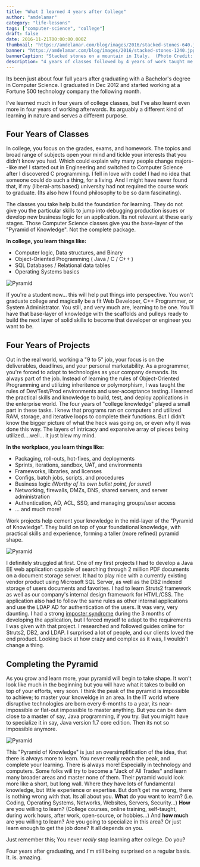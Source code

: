 ```yaml
---
title: "What I learned 4 years after College"
author: "amdelamar"
category: "life-lessons"
tags: ["computer-science", "college"]
draft: false
date: 2016-11-21T00:00:00.000Z
thumbnail: "https://amdelamar.com/blog/images/2016/stacked-stones-640.jpg"
banner: "https://amdelamar.com/blog/images/2016/stacked-stones-1240.jpg"
bannerCaption: "Stacked stones on a mountain in Italy.  (Photo Credit: Sammy Schellenberg)"
description: "4 years of classes followed by 4 years of work taught me: you never really stop learning."
---
```


Its been just about four full years after graduating with a Bachelor's degree in Computer Science. I graduated in Dec 2012 and started working at a Fortune 500 technology company the following month.

I've learned much in four years of college classes, but I've also learnt even more in four years of working afterwards. Its arguably a different kind of learning in nature and serves a different purpose.

## Four Years of Classes

In college, you focus on the grades, exams, and homework. The topics and broad range of subjects open your mind and tickle your interests that you didn't know you had. Which could explain why many people change majors--like me! I started out in Engineering and switched to Computer Science after I discovered C programming. I fell in love with code! I had no idea that someone could do such a thing, for a living. And I might have never found that, if my (liberal-arts based) university had not required the course work to graduate. (Its also how I found philosophy to be so darn fascinating).

The classes you take help build the foundation for learning. They do not give you the particular skills to jump into debugging production issues or develop new business logic for an application. Its not relevant at these early stages. Those Computer Science classes give you the base-layer of the "Pyramid of Knowledge". Not the complete package.

**In college, you learn things like:**

* Computer logic, Data structures, and Binary
* Object-Oriented Programming ( Java / C / C++ )
* SQL Databases / Relational data tables
* Operating Systems basics

![Pyramid](/images/2016/charts/pyramid-1.jpg)

If you're a student now... this will help put things into perspective. You won't graduate college and magically be a fit Web Developer, C++ Programmer, or System Administrator. You still, and very much are, learning to be one. You'll have that base-layer of knowledge with the scaffolds and pulleys ready to build the next layer of solid skills to become that developer or engineer you want to be.

## Four Years of Projects

Out in the real world, working a "9 to 5" job, your focus is on the deliverables, deadlines, and your personal marketability. As a programmer, you're forced to adapt to technologies as your company demands. Its always part of the job. Instead of learning the rules of Object-Oriented Programming and utilizing inheritence or polymorphism, I was taught the rules of Dev/Test/Prod environments and user-acceptance testing. I learned the practical skills and knowledge to build, test, and deploy applications in the enterprise world. The four years of "college knowledge" played a small part in these tasks. I knew that programs ran on computers and utilized RAM, storage, and iterative loops to complete their functions. But I didn't know the bigger picture of what the heck was going on, or even why it was done this way. The layers of intricacy and expansive array of pieces being utilized....well... it just blew my mind.

**In the workplace, you learn things like:**

* Packaging, roll-outs, hot-fixes, and deployments
* Sprints, iterations, sandbox, UAT, and environments
* Frameworks, libraries, and licenses
* Configs, batch jobs, scripts, and procedures
* Business logic  _(Worthy of its own bullet point, for sure!)_
* Networking, firewalls, DMZs, DNS, shared servers, and server administration
* Authentication, AD, ACL, SSO, and managing groups/user access
* ... and much more!

Work projects help cement your knowledge in the mid-layer of the "Pyramid of Knowledge". They build on top of your foundational knowledge, with practical skills and experience, forming a taller (more refined) pyramid shape.

![Pyramid](/images/2016/charts/pyramid-2.jpg)

I definitely struggled at first. One of my first projects I had to develop a Java EE web application capable of searching through 2 million PDF documents on a document storage server. It had to play nice with a currently existing vendor product using Microsoft SQL Server, as well as the DB2 indexed storage of users documents and favorites. I had to learn Struts2 framework as well as our company's internal design framework for HTML/CSS. The application also had to follow the same rules as other internal applications and use the LDAP AD for authentication of the users. It was very, very daunting. I had a strong [imposter syndrome](https://en.wikipedia.org/wiki/Impostor_syndrome) during the 3 months of developing the application, but I forced myself to adapt to the requirements I was given with that project. I researched and followed guides online for Struts2, DB2, and LDAP. I surprised a lot of people, and our clients loved the end product. Looking back at how crazy and complex as it was, I wouldn't change a thing.

## Completing the Pyramid

As you grow and learn more, your pyramid will begin to take shape. It won't look like much in the beginning but you will have what it takes to build on top of your efforts, very soon. I think the peak of the pyramid is impossible to achieve; to master your knoweldge in an area. In the IT world where disruptive technologies are born every 6-months to a year, its near-impossible or flat-out impossible to master anything. But you can be darn close to a master of say, Java programming, if you try. But you might have to specialize it in say, Java version 1.7 core edition. Then its not so impossible anymore.

![Pyramid](/images/2016/charts/pyramid-3.jpg)

This "Pyramid of Knowledge" is just an oversimplification of the idea, that there is always more to learn. You never really reach the peak, and complete your learning. There is always more! Especially in technology and computers. Some folks will try to become a "Jack of All Trades" and learn many broader areas and master none of them. Their pyramid would look more like a short, but long wall. Where they have lots of fundamental knowledge, but little experience or expertise. But don't get me wrong, there is nothing wrong with that. Its all about you. **What** do you want to learn? (i.e. Coding, Operating Systems, Networks, Websites, Servers, Security...) **How** are you willing to learn? (College courses, online training, self-taught, during work hours, after work, open-source, or hobbies...) And **how much** are you willing to learn? Are you going to specialize in this area? Or just learn enough to get the job done? It all depends on you.

Just remember this; You never _really_ stop learning after college. Do you?

Four years after graduating, and I'm still being surprised on a regular basis. It. is. amazing.
